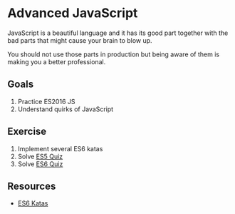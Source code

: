 # Advanced JavaScript
JavaScript is a beautiful language and it has its good part together with the bad parts that might cause your brain to blow up.

You should not use those parts in production but being aware of them is making you a better professional.

## Goals
1. Practice ES2016 JS
1. Understand quirks of JavaScript

## Exercise
1. Implement several ES6 katas
1. Solve [ES5 Quiz](http://dmitrysoshnikov.com/ecmascript/the-quiz/)
1. Solve [ES6 Quiz](http://perfectionkills.com/javascript-quiz-es6/)

## Resources
* [ES6 Katas](http://es6katas.org/)
